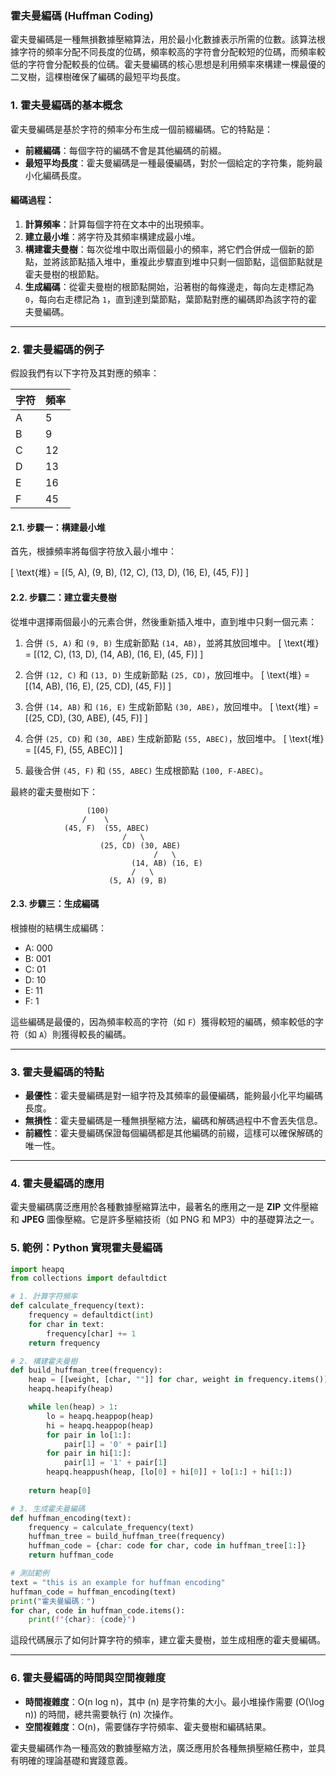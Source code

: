 ### 霍夫曼編碼 (Huffman Coding)

霍夫曼編碼是一種無損數據壓縮算法，用於最小化數據表示所需的位數。該算法根據字符的頻率分配不同長度的位碼，頻率較高的字符會分配較短的位碼，而頻率較低的字符會分配較長的位碼。霍夫曼編碼的核心思想是利用頻率來構建一棵最優的二叉樹，這棵樹確保了編碼的最短平均長度。

### **1. 霍夫曼編碼的基本概念**

霍夫曼編碼是基於字符的頻率分布生成一個前綴編碼。它的特點是：
- **前綴編碼**：每個字符的編碼不會是其他編碼的前綴。
- **最短平均長度**：霍夫曼編碼是一種最優編碼，對於一個給定的字符集，能夠最小化編碼長度。

#### **編碼過程**：
1. **計算頻率**：計算每個字符在文本中的出現頻率。
2. **建立最小堆**：將字符及其頻率構建成最小堆。
3. **構建霍夫曼樹**：每次從堆中取出兩個最小的頻率，將它們合併成一個新的節點，並將該節點插入堆中，重複此步驟直到堆中只剩一個節點，這個節點就是霍夫曼樹的根節點。
4. **生成編碼**：從霍夫曼樹的根節點開始，沿著樹的每條邊走，每向左走標記為 `0`，每向右走標記為 `1`，直到達到葉節點，葉節點對應的編碼即為該字符的霍夫曼編碼。

---

### **2. 霍夫曼編碼的例子**

假設我們有以下字符及其對應的頻率：

| 字符 | 頻率 |
|------|------|
| A    | 5    |
| B    | 9    |
| C    | 12   |
| D    | 13   |
| E    | 16   |
| F    | 45   |

#### **2.1. 步驟一：構建最小堆**

首先，根據頻率將每個字符放入最小堆中：

\[
\text{堆} = [(5, A), (9, B), (12, C), (13, D), (16, E), (45, F)]
\]

#### **2.2. 步驟二：建立霍夫曼樹**

從堆中選擇兩個最小的元素合併，然後重新插入堆中，直到堆中只剩一個元素：

1. 合併 `(5, A)` 和 `(9, B)` 生成新節點 `(14, AB)`，並將其放回堆中。
   \[
   \text{堆} = [(12, C), (13, D), (14, AB), (16, E), (45, F)]
   \]
   
2. 合併 `(12, C)` 和 `(13, D)` 生成新節點 `(25, CD)`，放回堆中。
   \[
   \text{堆} = [(14, AB), (16, E), (25, CD), (45, F)]
   \]

3. 合併 `(14, AB)` 和 `(16, E)` 生成新節點 `(30, ABE)`，放回堆中。
   \[
   \text{堆} = [(25, CD), (30, ABE), (45, F)]
   \]

4. 合併 `(25, CD)` 和 `(30, ABE)` 生成新節點 `(55, ABEC)`，放回堆中。
   \[
   \text{堆} = [(45, F), (55, ABEC)]
   \]

5. 最後合併 `(45, F)` 和 `(55, ABEC)` 生成根節點 `(100, F-ABEC)`。

最終的霍夫曼樹如下：

```
                 (100)
                /    \
            (45, F)  (55, ABEC)
                         /   \
                    (25, CD) (30, ABE)
                                /   \
                           (14, AB) (16, E)
                           /   \
                      (5, A) (9, B)
```

#### **2.3. 步驟三：生成編碼**

根據樹的結構生成編碼：

- A: 000
- B: 001
- C: 01
- D: 10
- E: 11
- F: 1

這些編碼是最優的，因為頻率較高的字符（如 `F`）獲得較短的編碼，頻率較低的字符（如 `A`）則獲得較長的編碼。

---

### **3. 霍夫曼編碼的特點**

- **最優性**：霍夫曼編碼是對一組字符及其頻率的最優編碼，能夠最小化平均編碼長度。
- **無損性**：霍夫曼編碼是一種無損壓縮方法，編碼和解碼過程中不會丟失信息。
- **前綴性**：霍夫曼編碼保證每個編碼都是其他編碼的前綴，這樣可以確保解碼的唯一性。

---

### **4. 霍夫曼編碼的應用**

霍夫曼編碼廣泛應用於各種數據壓縮算法中，最著名的應用之一是 **ZIP** 文件壓縮和 **JPEG** 圖像壓縮。它是許多壓縮技術（如 PNG 和 MP3）中的基礎算法之一。

### **5. 範例：Python 實現霍夫曼編碼**

```python
import heapq
from collections import defaultdict

# 1. 計算字符頻率
def calculate_frequency(text):
    frequency = defaultdict(int)
    for char in text:
        frequency[char] += 1
    return frequency

# 2. 構建霍夫曼樹
def build_huffman_tree(frequency):
    heap = [[weight, [char, ""]] for char, weight in frequency.items()]
    heapq.heapify(heap)

    while len(heap) > 1:
        lo = heapq.heappop(heap)
        hi = heapq.heappop(heap)
        for pair in lo[1:]:
            pair[1] = '0' + pair[1]
        for pair in hi[1:]:
            pair[1] = '1' + pair[1]
        heapq.heappush(heap, [lo[0] + hi[0]] + lo[1:] + hi[1:])
    
    return heap[0]

# 3. 生成霍夫曼編碼
def huffman_encoding(text):
    frequency = calculate_frequency(text)
    huffman_tree = build_huffman_tree(frequency)
    huffman_code = {char: code for char, code in huffman_tree[1:]}
    return huffman_code

# 測試範例
text = "this is an example for huffman encoding"
huffman_code = huffman_encoding(text)
print("霍夫曼編碼：")
for char, code in huffman_code.items():
    print(f"{char}: {code}")
```

這段代碼展示了如何計算字符的頻率，建立霍夫曼樹，並生成相應的霍夫曼編碼。

---

### **6. 霍夫曼編碼的時間與空間複雜度**

- **時間複雜度**：O(n log n)，其中 \(n\) 是字符集的大小。最小堆操作需要 \(O(\log n)\) 的時間，總共需要執行 \(n\) 次操作。
- **空間複雜度**：O(n)，需要儲存字符頻率、霍夫曼樹和編碼結果。

霍夫曼編碼作為一種高效的數據壓縮方法，廣泛應用於各種無損壓縮任務中，並具有明確的理論基礎和實踐意義。